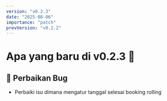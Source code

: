 ```yaml
---
version: "v0.2.3"
date: "2025-08-06"
importance: "patch"
prevVersion: "v0.2.2"
---
```


# Apa yang baru di v0.2.3 🔧

## 🐛 Perbaikan Bug

- Perbaiki isu dimana mengatur tanggal selesai booking rolling
